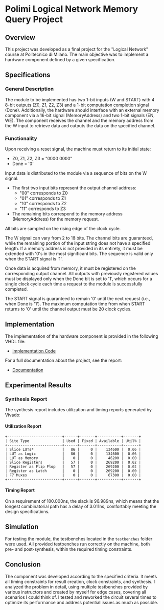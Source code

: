 # Polimi Logical Network Memory Query Project

## Overview

This project was developed as a final project for the "Logical Network" course at Politecnico di Milano. The main objective was to implement a hardware component defined by a given specification.

## Specifications

### General Description

The module to be implemented has two 1-bit inputs (W and START) with 4 8-bit outputs (Z0, Z1, Z2, Z3) and a 1-bit computation completion signal (Done). Additionally, the hardware should interface with an external memory component via a 16-bit signal (MemoryAddress) and two 1-bit signals (EN, WE). The component receives the channel and the memory address from the W input to retrieve data and outputs the data on the specified channel.

### Functionality

Upon receiving a reset signal, the machine must return to its initial state:
- Z0, Z1, Z2, Z3 = "0000 0000"
- Done = '0'

Input data is distributed to the module via a sequence of bits on the W signal:
- The first two input bits represent the output channel address:
  - "00" corresponds to Z0
  - "01" corresponds to Z1
  - "10" corresponds to Z2
  - "11" corresponds to Z3
- The remaining bits correspond to the memory address (MemoryAddress) for the memory request.

All bits are sampled on the rising edge of the clock cycle.

The W signal can vary from 2 to 18 bits. The channel bits are guaranteed, while the remaining portion of the input string does not have a specified length. If a memory address is not provided in its entirety, it must be extended with '0's in the most significant bits. The sequence is valid only when the START signal is '1'.

Once data is acquired from memory, it must be registered on the corresponding output channel. All outputs with previously registered values must be displayed only when the Done bit is set to '1', which occurs for a single clock cycle each time a request to the module is successfully completed.

The START signal is guaranteed to remain '0' until the next request (i.e., when Done is '1'). The maximum computation time from when START returns to '0' until the channel output must be 20 clock cycles.

## Implementation

The implementation of the hardware component is provided in the following VHDL file:

- [Implementation Code](module.vhd)

For a full documentation about the project, see the report:

- [Documentation](ProjectReport.pdf)

## Experimental Results

### Synthesis Report

The synthesis report includes utilization and timing reports generated by Vivado:

#### Utilization Report
```text
+-------------------------+------+-------+-----------+-------+
| Site Type               | Used | Fixed | Available | Util% |
+-------------------------+------+-------+-----------+-------+
| Slice LUTs*             |   86 |     0 |    134600 |  0.06 |
| LUT as Logic            |   86 |     0 |    134600 |  0.06 |
| LUT as Memory           |    0 |     0 |     46200 |  0.00 |
| Slice Registers         |   57 |     0 |    269200 |  0.02 |
| Register as Flip Flop   |   57 |     0 |    269200 |  0.02 |
| Register as Latch       |    0 |     0 |    269200 |  0.00 |
| F7 Muxes                |    0 |     0 |     67300 |  0.00 |
+-------------------------+------+-------+-----------+-------+
```

#### Timing Report
On a requirement of 100.000ns, the slack is 96.989ns, which means that the longest combinatorial path has a delay of 3.011ns, comfortably meeting the design specifications.

## Simulation

For testing the module, the testbenches located in the `testbenches` folder were used. All provided testbenches run correctly on the machine, both pre- and post-synthesis, within the required timing constraints.

## Conclusion

The component was developed according to the specified criteria. It meets all timing constraints for result creation, clock constraints, and synthesis. I analyzed the problem in detail, using multiple testbenches provided by various instructors and created by myself for edge cases, covering all scenarios I could think of. I tested and reworked the circuit several times to optimize its performance and address potential issues as much as possible.
